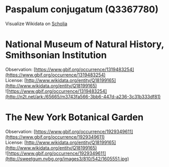 
Paspalum conjugatum (Q3367780)
==============================
  
Visualize Wikidata on [Scholia](https://scholia.toolforge.org/taxon/Q3367780)
# National Museum of Natural History, Smithsonian Institution
  
Observation: [https://www.gbif.org/occurrence/1319483254](https://www.gbif.org/occurrence/1319483254)  
License: [http://www.wikidata.org/entity/Q18199165](http://www.wikidata.org/entity/Q18199165)  
![https://www.gbif.org/occurrence/1319483254](http://n2t.net/ark:/65665/m3743fa566-3bb6-447d-a236-3c31b333df81)
# The New York Botanical Garden
  
Observation: [https://www.gbif.org/occurrence/1929349611](https://www.gbif.org/occurrence/1929349611)  
License: [http://www.wikidata.org/entity/Q18199165](http://www.wikidata.org/entity/Q18199165)  
![https://www.gbif.org/occurrence/1929349611](http://sweetgum.nybg.org/images3/810/542/1605551.jpg)
